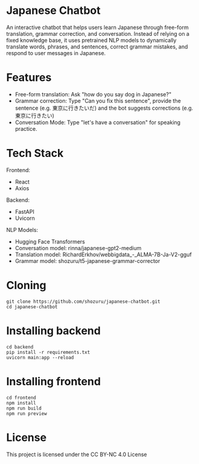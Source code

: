 # Japanese Chatbot
An interactive chatbot that helps users learn Japanese through free-form translation, grammar correction, and conversation. Instead of relying on a fixed knowledge base, it uses pretrained NLP models to dynamically translate words, phrases, and sentences, correct grammar mistakes, and respond to user messages in Japanese.

# Features
* Free-form translation: Ask "how do you say dog in Japanese?"
* Grammar correction: Type "Can you fix this sentence", provide the sentence (e.g. 東京に行きたいだ) and the bot suggests corrections (e.g. 東京に行きたい)
* Conversation Mode: Type "let's have a conversation" for  speaking practice.

# Tech Stack
Frontend:
* React
* Axios

Backend:
* FastAPI
* Uvicorn

NLP Models:
* Hugging Face Transformers
* Conversation model: rinna/japanese-gpt2-medium
* Translation model: RichardErkhov/webbigdata_-_ALMA-7B-Ja-V2-gguf
* Grammar model: shozuru/t5-japanese-grammar-corrector 

# Cloning
```
git clone https://github.com/shozuru/japanese-chatbot.git
cd japanese-chatbot
```

# Installing backend
```
cd backend
pip install -r requirements.txt
uvicorn main:app --reload
```

# Installing frontend
```
cd frontend
npm install
npm run build
npm run preview
```
# License
This project is licensed under the CC BY-NC 4.0 License
